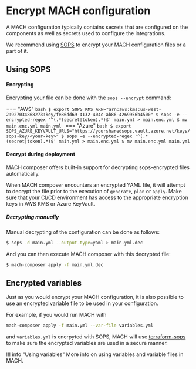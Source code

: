 # Encrypt MACH configuration

A MACH configuration typically contains secrets that are configured on the
components as well as secrets used to configure the integrations.

We recommend using [SOPS](https://github.com/mozilla/sops) to encrypt your MACH
configuration files or a part of it.

## Using SOPS
#### Encrypting

Encrypting your file can be done with the `sops --encrypt` command:

=== "AWS"
    ```bash
    $ export SOPS_KMS_ARN="arn:aws:kms:us-west-2:927034868273:key/fe86dd69-4132-404c-ab86-4269956b4500"
    $ sops -e --encrypted-regex '^(.*(secret|token).*)$' main.yml > main.enc.yml
    $ mv main.enc.yml main.yml
    ```
=== "Azure"
    ```bash
    $ export SOPS_AZURE_KEYVAULT_URLS="https://yoursharedsops.vault.azure.net/keys/sops-key/<your-key>"
    $ sops -e --encrypted-regex '^(.*(secret|token).*)$' main.yml > main.enc.yml
    $ mv main.enc.yml main.yml
    ```

#### Decrypt during deployment

MACH composer offers built-in support for decrypting sops-encrypted files automatically.

When MACH composer encounters an encrypted YAML file, it will attempt to decrypt
the file prior to the execution of `generate`, `plan` or `apply`.
Make sure that your CI/CD environment has access to the appropriate encryption
keys in AWS KMS or Azure KeyVault.

##### Decrypting manually
Manual decrypting of the configuration can be done as follows:

```bash
$ sops -d main.yml --output-type=yaml > main.yml.dec
```

And you can then execute MACH composer with this decrypted file:
```bash
$ mach-composer apply -f main.yml.dec
```

## Encrypted variables

Just as you would encrypt your MACH configuration, it is also possible to use an
encrypted variable file to be used in your configuration.

For example, if you would run MACH with

```bash
mach-composer apply -f main.yml --var-file variables.yml
```

and `variables.yml` is encrpyted with SOPS, MACH will use
[terraform-sops](https://github.com/carlpett/terraform-provider-sops) to make
sure the encrypted variables are used in a secure manner.

!!! info "Using variables"
    More info on using variables and variable files in MACH.
